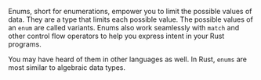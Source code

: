 Enums, short for enumerations, empower you to limit the possible values of data. They are a type that limits each possible value. The possible values of an `enum` are called variants. Enums also work seamlessly with `match` and other control flow operators to help you express intent in your Rust programs.

You may have heard of them in other languages as well. In Rust, `enums` are most similar to algebraic data types.

